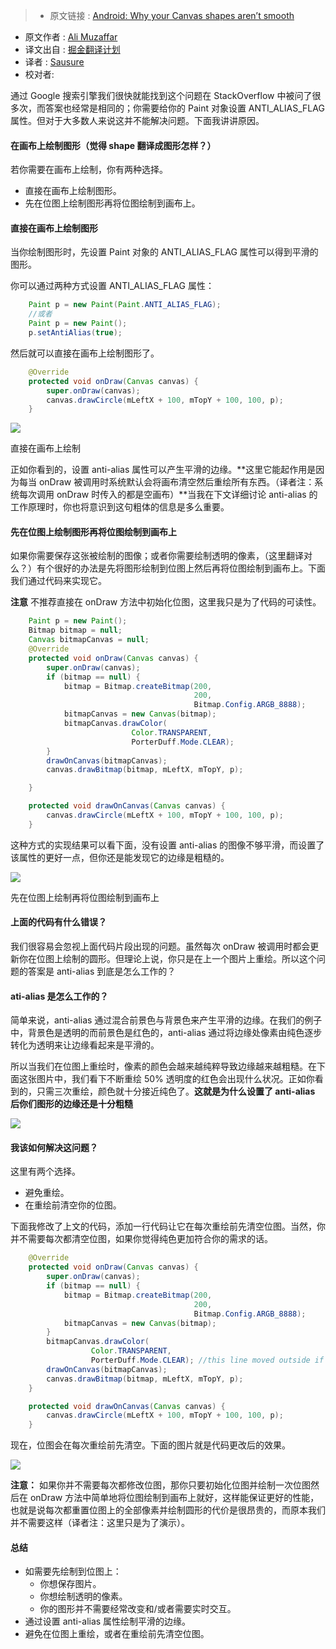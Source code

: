 >* 原文链接 : [Android: Why your Canvas shapes aren’t smooth](https://medium.com/@ali.muzaffar/android-why-your-canvas-shapes-arent-smooth-aa2a3f450eb5#.p3w0sj7cf)
* 原文作者 : [Ali Muzaffar](https://medium.com/@ali.muzaffar)
* 译文出自 : [掘金翻译计划](https://github.com/xitu/gold-miner)
* 译者 : [Sausure](https://github.com/Sausure)
* 校对者:


通过 Google 搜索引擎我们很快就能找到这个问题在 StackOverflow 中被问了很多次，而答案也经常是相同的；你需要给你的 Paint 对象设置 ANTI_ALIAS_FLAG 属性。但对于大多数人来说这并不能解决问题。下面我讲讲原因。

#### 在画布上绘制图形（觉得 shape 翻译成图形怎样？）

若你需要在画布上绘制，你有两种选择。

*   直接在画布上绘制图形。
*   先在位图上绘制图形再将位图绘制到画布上。

#### 直接在画布上绘制图形

当你绘制图形时，先设置 Paint 对象的 ANTI_ALIAS_FLAG 属性可以得到平滑的图形。

你可以通过两种方式设置 ANTI_ALIAS_FLAG 属性：
```java
    Paint p = new Paint(Paint.ANTI_ALIAS_FLAG);
    //或者
    Paint p = new Paint();
    p.setAntiAlias(true);
```
然后就可以直接在画布上绘制图形了。
```java
    @Override
    protected void onDraw(Canvas canvas) {
        super.onDraw(canvas);
        canvas.drawCircle(mLeftX + 100, mTopY + 100, 100, p);
    }
```
![](https://cdn-images-1.medium.com/max/800/1*n4VKxX92KrpuSOmzm1LDVg.png)

<figcaption>直接在画布上绘制</figcaption>

正如你看到的，设置 anti-alias 属性可以产生平滑的边缘。**这里它能起作用是因为每当 onDraw 被调用时系统默认会将画布清空然后重绘所有东西。（译者注：系统每次调用 onDraw 时传入的都是空画布）**当我在下文详细讨论 anti-alias 的工作原理时，你也将意识到这句粗体的信息是多么重要。

#### 先在位图上绘制图形再将位图绘制到画布上

如果你需要保存这张被绘制的图像；或者你需要绘制透明的像素，（这里翻译对么？）有个很好的办法是先将图形绘制到位图上然后再将位图绘制到画布上。下面我们通过代码来实现它。

**注意** 不推荐直接在 onDraw 方法中初始化位图，这里我只是为了代码的可读性。
```java
    Paint p = new Paint();
    Bitmap bitmap = null;
    Canvas bitmapCanvas = null;
    @Override
    protected void onDraw(Canvas canvas) {
        super.onDraw(canvas);
        if (bitmap == null) {
            bitmap = Bitmap.createBitmap(200, 
                                         200, 
                                         Bitmap.Config.ARGB_8888);
            bitmapCanvas = new Canvas(bitmap);
            bitmapCanvas.drawColor(
                           Color.TRANSPARENT, 
                           PorterDuff.Mode.CLEAR);
        }
        drawOnCanvas(bitmapCanvas);
        canvas.drawBitmap(bitmap, mLeftX, mTopY, p);

    }

    protected void drawOnCanvas(Canvas canvas) {
        canvas.drawCircle(mLeftX + 100, mTopY + 100, 100, p);
    }
```
这种方式的实现结果可以看下面，没有设置 anti-alias 的图像不够平滑，而设置了该属性的更好一点，但你还是能发现它的边缘是粗糙的。

![](http://ww1.sinaimg.cn/large/a490147fgw1f3pd1icuf5j209j0i5dgd.jpg)

<figcaption>先在位图上绘制再将位图绘制到画布上</figcaption>

#### 上面的代码有什么错误？

我们很容易会忽视上面代码片段出现的问题。虽然每次 onDraw 被调用时都会更新你在位图上绘制的圆形。但理论上说，你只是在上一个图片上重绘。所以这个问题的答案是 anti-alias 到底是怎么工作的？

#### ati-alias 是怎么工作的？

简单来说，anti-alias 通过混合前景色与背景色来产生平滑的边缘。在我们的例子中，背景色是透明的而前景色是红色的，anti-alias 通过将边缘处像素由纯色逐步转化为透明来让边缘看起来是平滑的。

所以当我们在位图上重绘时，像素的颜色会越来越纯粹导致边缘越来越粗糙。在下面这张图片中，我们看下不断重绘 50% 透明度的红色会出现什么状况。正如你看到的，只需三次重绘，颜色就十分接近纯色了。**这就是为什么设置了 anti-alias 后你们图形的边缘还是十分粗糙**

![](http://ww4.sinaimg.cn/large/a490147fgw1f3pd1zamtjj20b405ka9v.jpg)

#### 我该如何解决这问题？

这里有两个选择。

*   避免重绘。
*   在重绘前清空你的位图。

下面我修改了上文的代码，添加一行代码让它在每次重绘前先清空位图。当然，你并不需要每次都清空位图，如果你觉得纯色更加符合你的需求的话。
```java
    @Override
    protected void onDraw(Canvas canvas) {
        super.onDraw(canvas);
        if (bitmap == null) {
            bitmap = Bitmap.createBitmap(200, 
                                         200, 
                                         Bitmap.Config.ARGB_8888);
            bitmapCanvas = new Canvas(bitmap);
        }
        bitmapCanvas.drawColor(
                  Color.TRANSPARENT, 
                  PorterDuff.Mode.CLEAR); //this line moved outside if
        drawOnCanvas(bitmapCanvas);
        canvas.drawBitmap(bitmap, mLeftX, mTopY, p);
    }

    protected void drawOnCanvas(Canvas canvas) {
        canvas.drawCircle(mLeftX + 100, mTopY + 100, 100, p);
    }
```
现在，位图会在每次重绘前先清空。下面的图片就是代码更改后的效果。

![](http://ww4.sinaimg.cn/large/a490147fgw1f3pd2chefej208c0hmq3g.jpg)

**注意：** 如果你并不需要每次都修改位图，那你只要初始化位图并绘制一次位图然后在 onDraw 方法中简单地将位图绘制到画布上就好，这样能保证更好的性能，也就是说每次都重置位图上的全部像素并绘制圆形的代价是很昂贵的，而原本我们并不需要这样（译者注：这里只是为了演示）。

#### 总结

*   如需要先绘制到位图上：  
    - 你想保存图片。  
    - 你想绘制透明的像素。  
    - 你的图形并不需要经常改变和/或者需要实时交互。
*   通过设置 anti-alias 属性绘制平滑的边缘。
*   避免在位图上重绘，或者在重绘前先清空位图。

